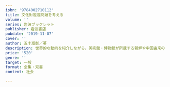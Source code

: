```yaml
---
isbn: '9784002710112'
title: 文化財返還問題を考える
volume: ''
series: 岩波ブックレット
publisher: 岩波書店
pubdate: '2019-11-07'
cover: ''
author: 五十嵐彰／著
description: 世界的な動向を紹介しながら，美術館・博物館が所蔵する朝鮮や中国由来の「返すべきもの」について考える．
price: '520'
genre: ''
target: 一般
format: 全集・双書
content: 社会

---
```

